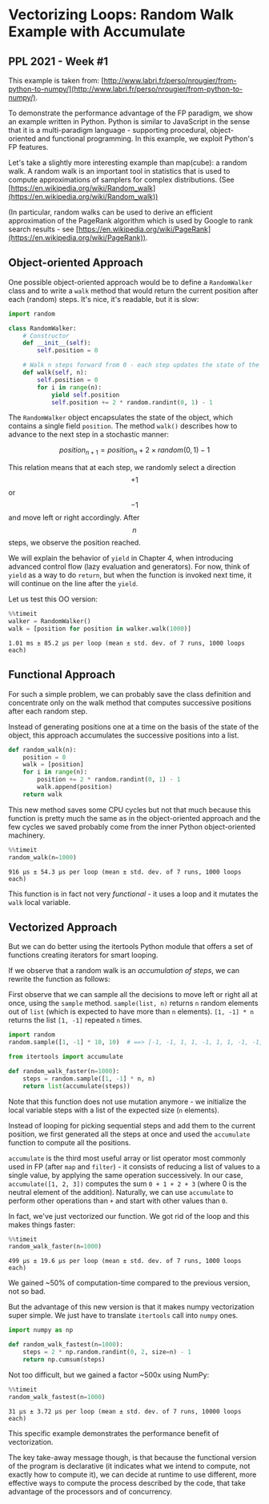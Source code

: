 # Vectorizing Loops: Random Walk Example with Accumulate
## PPL 2021 - Week #1

This example is taken from: [http://www.labri.fr/perso/nrougier/from-python-to-numpy/](http://www.labri.fr/perso/nrougier/from-python-to-numpy/).

To demonstrate the performance advantage of the FP paradigm, we show an example written in Python. Python is similar to JavaScript in the sense that it is a multi-paradigm language - supporting procedural, object-oriented and functional programming. In this example, we exploit Python's FP features.

Let's take a slightly more interesting example than map(cube): a random walk. A random walk is an important tool in statistics that is used to compute approximations of samplers for complex distributions. (See [https://en.wikipedia.org/wiki/Random_walk](https://en.wikipedia.org/wiki/Random_walk))

(In particular, random walks can be used to derive an efficient approximation of the PageRank algorithm which is used by Google to rank search results - see [https://en.wikipedia.org/wiki/PageRank](https://en.wikipedia.org/wiki/PageRank)).

## Object-oriented Approach

One possible object-oriented approach would be to define a `RandomWalker` class and to write a `walk` method that would return the current position after each (random) steps. It's nice, it's readable, but it is slow:

```python
import random

class RandomWalker:
    # Constructor
    def __init__(self):
        self.position = 0

    # Walk n steps forward from 0 - each step updates the state of the object with a random increment.
    def walk(self, n):
        self.position = 0
        for i in range(n):
            yield self.position
            self.position += 2 * random.randint(0, 1) - 1
```

The `RandomWalker` object encapsulates the state of the object, which contains a single field `position`.
The method `walk()` describes how to advance to the next step in a stochastic manner:

$$position_{n+1} = position_{n} + 2 \times random(0,1) - 1$$

This relation means that at each step, we randomly select a direction $$+1$$ or $$-1$$ and move left or right
accordingly.  After $$n$$ steps, we observe the position reached.

We will explain the behavior of `yield` in Chapter 4, when introducing advanced control flow (lazy evaluation and generators).  For now, think of `yield` as a way to do `return`, but when the function is invoked next time, it will continue on the line after the `yield`.

Let us test this OO version:

```python
%%timeit
walker = RandomWalker()
walk = [position for position in walker.walk(1000)]
```

```
1.01 ms ± 85.2 µs per loop (mean ± std. dev. of 7 runs, 1000 loops each)
```

## Functional Approach

For such a simple problem, we can probably save the class definition and concentrate only on the walk method that computes successive positions after each random step.

Instead of generating positions one at a time on the basis of the state of the object, this approach accumulates the successive positions into a list.

```python
def random_walk(n):
    position = 0
    walk = [position]
    for i in range(n):
        position += 2 * random.randint(0, 1) - 1
        walk.append(position)
    return walk
```

This new method saves some CPU cycles but not that much because this function is pretty much the same as in the object-oriented approach and the few cycles we saved probably come from the inner Python object-oriented machinery.

```python
%%timeit
random_walk(n=1000)
```

```
916 µs ± 54.3 µs per loop (mean ± std. dev. of 7 runs, 1000 loops each)
```

This function is in fact not very *functional* - it uses a loop and it mutates the `walk` local variable.

## Vectorized Approach

But we can do better using the itertools Python module that offers a set of functions creating iterators for smart looping. 

If we observe that a random walk is an *accumulation of steps*, we can rewrite the function as follows:

First observe that we can sample all the decisions to move left or right all at once, using the `sample` method.
`sample(list, n)` returns `n` random elements out of `list` (which is expected to have more than `n` elements).
`[1, -1] * n` returns the list `[1, -1]` repeated `n` times.

```python
import random
random.sample([1, -1] * 10, 10)  # ==> [-1, -1, 1, 1, -1, 1, 1, -1, -1, -1]
```

```python
from itertools import accumulate

def random_walk_faster(n=1000):
    steps = random.sample([1, -1] * n, n)
    return list(accumulate(steps))
```

Note that this function does not use mutation anymore - we initialize the local variable steps with a list of the expected size (`n` elements).

Instead of looping for picking sequential steps and add them to the current position, we first generated all the steps at once and used the `accumulate` function to compute all the positions.

`accumulate` is the third most useful array or list operator most commonly used in FP (after `map` and `filter`) - it consists of reducing a list of values to a single value, by applying the same operation successively.  In our case, `accumulate([1, 2, 3])` computes the sum `0 + 1 + 2 + 3` (where 0 is the neutral element of the addition). Naturally, we can use `accumulate` to perform other operations than `+` and start with other values than `0`.

In fact, we've just vectorized our function. We got rid of the loop and this makes things faster:

```python
%%timeit
random_walk_faster(n=1000)
```

```
499 µs ± 19.6 µs per loop (mean ± std. dev. of 7 runs, 1000 loops each)
```

We gained ~50% of computation-time compared to the previous version, not so bad. 

But the advantage of this new version is that it makes numpy vectorization super simple. We just have to translate `itertools` call into `numpy` ones.


```python
import numpy as np

def random_walk_fastest(n=1000):
    steps = 2 * np.random.randint(0, 2, size=n) - 1
    return np.cumsum(steps)
```

Not too difficult, but we gained a factor ~500x using NumPy:


```python
%%timeit
random_walk_fastest(n=1000)
```

```
31 µs ± 3.72 µs per loop (mean ± std. dev. of 7 runs, 10000 loops each)
```

This specific example demonstrates the performance benefit of vectorization. 

The key take-away message though, is that because the functional version of the program is declarative (it indicates what we intend to compute, not exactly how to compute it), we can decide at runtime to use different, more effective ways to compute the process described by the code, that take advantage of the processors and of concurrency.
